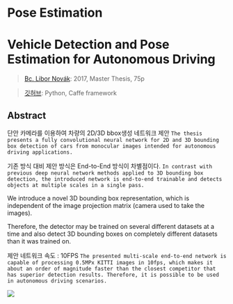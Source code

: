 # Pose Estimation 





# Vehicle Detection and Pose Estimation for Autonomous Driving

> [Bc. Libor Novák](https://dspace.cvut.cz/bitstream/handle/10467/68586/F3-DP-2017-Novak-Libor-vehicle_detection_and_pose_estimation_for_autonomous_driving.pdf): 2017, Master Thesis, 75p

> [깃허브](https://github.com/libornovax/master_thesis_code): Python, Caffe framework


## Abstract

단안 카메라를 이용하여 차량의 2D/3D bbox생성 네트워크 제안 `The thesis presents a fully convolutional neural network for 2D and 3D bounding box detection of cars from monocular images intended for autonomous driving applications. `

기존 방식 대비 제안 방식은 End-to-End 방식이 차별점이다. `In contrast with previous deep neural network methods applied to 3D bounding box detection, the introduced network is end-to-end trainable and detects objects at multiple scales in a single pass.`

We introduce a novel 3D bounding box representation, which is independent of the image projection matrix (camera used to take the images).

Therefore, the detector may be trained on several different datasets at a time and also detect 3D bounding boxes on completely different datasets than it was trained on.

제안 네트워크 속도 : 10FPS `The presented multi-scale end-to-end network is capable of processing 0.5MPx KITTI images in 10fps, which makes it about an order of magnitude faster than the closest competitor that has superior detection results. Therefore, it is possible to be used in autonomous driving scenarios.`

![](https://i.imgur.com/9kWEgpo.png)